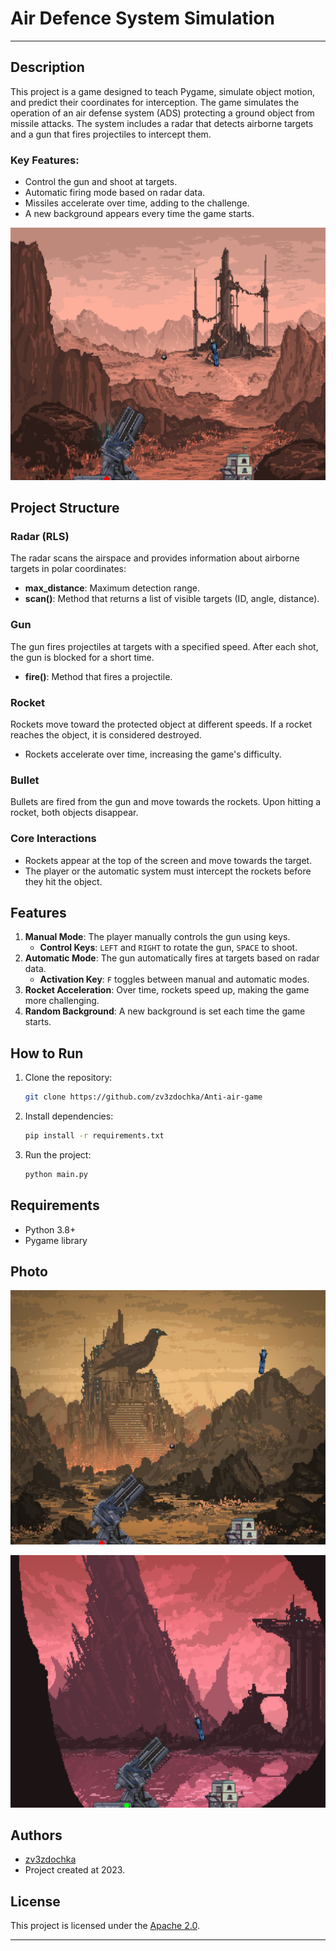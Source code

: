 
# Air Defence System Simulation

---
## Description

This project is a game designed to teach Pygame, simulate object motion, and predict their coordinates for interception. The game simulates the operation of an air defense system (ADS) protecting a ground object from missile attacks. The system includes a radar that detects airborne targets and a gun that fires projectiles to intercept them.

### Key Features:
- Control the gun and shoot at targets.
- Automatic firing mode based on radar data.
- Missiles accelerate over time, adding to the challenge.
- A new background appears every time the game starts.

![Air Defence](img_1.png) 

## Project Structure

### Radar (RLS)
The radar scans the airspace and provides information about airborne targets in polar coordinates:
- **max_distance**: Maximum detection range.
- **scan()**: Method that returns a list of visible targets (ID, angle, distance).

### Gun
The gun fires projectiles at targets with a specified speed. After each shot, the gun is blocked for a short time.
- **fire()**: Method that fires a projectile.

### Rocket
Rockets move toward the protected object at different speeds. If a rocket reaches the object, it is considered destroyed.
- Rockets accelerate over time, increasing the game's difficulty.

### Bullet
Bullets are fired from the gun and move towards the rockets. Upon hitting a rocket, both objects disappear.

### Core Interactions
- Rockets appear at the top of the screen and move towards the target.
- The player or the automatic system must intercept the rockets before they hit the object.

## Features

1. **Manual Mode**: The player manually controls the gun using keys.
   - **Control Keys**: `LEFT` and `RIGHT` to rotate the gun, `SPACE` to shoot.
2. **Automatic Mode**: The gun automatically fires at targets based on radar data.
   - **Activation Key**: `F` toggles between manual and automatic modes.
3. **Rocket Acceleration**: Over time, rockets speed up, making the game more challenging.
4. **Random Background**: A new background is set each time the game starts.

## How to Run

1. Clone the repository:
   ```bash
   git clone https://github.com/zv3zdochka/Anti-air-game
   ```
2. Install dependencies:
   ```bash
   pip install -r requirements.txt
   ```
3. Run the project:
   ```bash
   python main.py
   ```

## Requirements

- Python 3.8+
- Pygame library


## Photo

![Air Defence](img.png) 

![Air Defence](img_2.png) 

## Authors

- [zv3zdochka](https://github.com/zv3zdochka)
- Project created at 2023. 
## License

This project is licensed under the [Apache 2.0](LICENSE).

---

